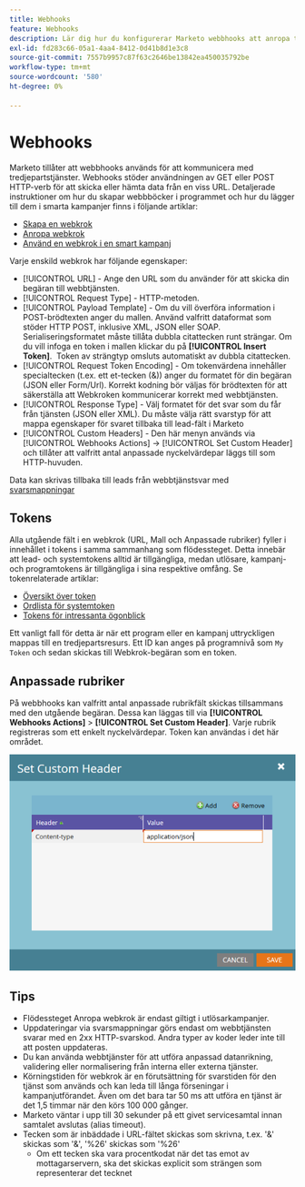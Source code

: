 ```yaml
---
title: Webhooks
feature: Webhooks
description: Lär dig hur du konfigurerar Marketo webbhooks att anropa tredjepartstjänster, anger nyttolastmallar, kodning, svarsmappningar, tokens, anpassade rubriker och tips.
exl-id: fd283c66-05a1-4aa4-8412-0d41b8d1e3c8
source-git-commit: 7557b9957c87f63c2646be13842ea450035792be
workflow-type: tm+mt
source-wordcount: '580'
ht-degree: 0%

---
```


# Webhooks

Marketo tillåter att webbhooks används för att kommunicera med tredjepartstjänster. Webhooks stöder användningen av GET eller POST HTTP-verb för att skicka eller hämta data från en viss URL. Detaljerade instruktioner om hur du skapar webbböcker i programmet och hur du lägger till dem i smarta kampanjer finns i följande artiklar:

- [Skapa en webkrok](https://experienceleague.adobe.com/en/docs/marketo/using/product-docs/administration/additional-integrations/create-a-webhook)
- [Anropa webkrok](https://experienceleague.adobe.com/en/docs/marketo/using/product-docs/core-marketo-concepts/smart-campaigns/flow-actions/call-webhook)
- [Använd en webkrok i en smart kampanj](https://experienceleague.adobe.com/en/docs/marketo/using/product-docs/core-marketo-concepts/smart-campaigns/flow-actions/use-a-webhook-in-a-smart-campaign)

Varje enskild webkrok har följande egenskaper:

- [!UICONTROL URL] - Ange den URL som du använder för att skicka din begäran till webbtjänsten.
- [!UICONTROL Request Type] - HTTP-metoden.
- [!UICONTROL Payload Template] - Om du vill överföra information i POST-brödtexten anger du mallen. Använd valfritt dataformat som stöder HTTP POST, inklusive XML, JSON eller SOAP. Serialiseringsformatet måste tillåta dubbla citattecken runt strängar. Om du vill infoga en token i mallen klickar du på **[!UICONTROL Insert Token]**.  Token av strängtyp omsluts automatiskt av dubbla citattecken.
- [!UICONTROL Request Token Encoding] - Om tokenvärdena innehåller specialtecken (t.ex. ett et-tecken (&amp;)) anger du formatet för din begäran (JSON eller Form/Url). Korrekt kodning bör väljas för brödtexten för att säkerställa att Webkroken kommunicerar korrekt med webbtjänsten.
- [!UICONTROL Response Type] - Välj formatet för det svar som du får från tjänsten (JSON eller XML). Du måste välja rätt svarstyp för att mappa egenskaper för svaret tillbaka till lead-fält i Marketo
- [!UICONTROL Custom Headers] - Den här menyn används via [!UICONTROL Webhooks Actions] -> [!UICONTROL Set Custom Header] och tillåter att valfritt antal anpassade nyckelvärdepar läggs till som HTTP-huvuden.

Data kan skrivas tillbaka till leads från webbtjänstsvar med [svarsmappningar](response-mappings.md)

## Tokens

Alla utgående fält i en webkrok (URL, Mall och Anpassade rubriker) fyller i innehållet i tokens i samma sammanhang som flödessteget. Detta innebär att lead- och systemtokens alltid är tillgängliga, medan utlösare, kampanj- och programtokens är tillgängliga i sina respektive omfång. Se tokenrelaterade artiklar:

- [Översikt över token](https://experienceleague.adobe.com/en/docs/marketo/using/product-docs/demand-generation/landing-pages/personalizing-landing-pages/tokens-overview)
- [Ordlista för systemtoken](https://experienceleague.adobe.com/en/docs/marketo/using/product-docs/email-marketing/general/using-tokens/system-tokens-glossary)
- [Tokens för intressanta ögonblick](https://experienceleague.adobe.com/en/docs/marketo/using/product-docs/marketo-sales-insight/msi-for-salesforce/features/tabs-in-the-msi-panel/interesting-moments/trigger-tokens-for-interesting-moments)

Ett vanligt fall för detta är när ett program eller en kampanj uttryckligen mappas till en tredjepartsresurs. Ett ID kan anges på programnivå som `My Token` och sedan skickas till Webkrok-begäran som en token.

## Anpassade rubriker

På webbhooks kan valfritt antal anpassade rubrikfält skickas tillsammans med den utgående begäran. Dessa kan läggas till via **[!UICONTROL Webhooks Actions]** > **[!UICONTROL Set Custom Header]**. Varje rubrik registreras som ett enkelt nyckelvärdepar. Token kan användas i det här området.

![Anpassade rubriker](assets/custom-headers.png)

## Tips

- Flödessteget Anropa webkrok är endast giltigt i utlösarkampanjer.
- Uppdateringar via svarsmappningar görs endast om webbtjänsten svarar med en 2xx HTTP-svarskod. Andra typer av koder leder inte till att posten uppdateras.
- Du kan använda webbtjänster för att utföra anpassad datanrikning, validering eller normalisering från interna eller externa tjänster.
- Körningstiden för webkrok är en förutsättning för svarstiden för den tjänst som används och kan leda till långa förseningar i kampanjutförandet. Även om det bara tar 50 ms att utföra en tjänst är det 1,5 timmar när den körs 100 000 gånger.
- Marketo väntar i upp till 30 sekunder på ett givet servicesamtal innan samtalet avslutas (alias timeout).
- Tecken som är inbäddade i URL-fältet skickas som skrivna, t.ex. &#39;&amp;&#39; skickas som &#39;&amp;&#39;, &#39;%26&#39; skickas som &#39;%26&#39;
   - Om ett tecken ska vara procentkodat när det tas emot av mottagarservern, ska det skickas explicit som strängen som representerar det tecknet
